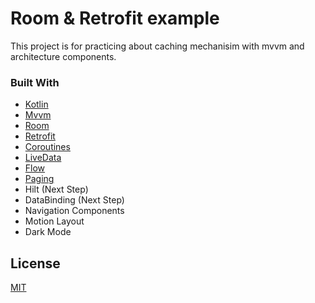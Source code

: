 # Room & Retrofit example

This project is for practicing about caching mechanisim with mvvm and architecture components.

### Built With

* [Kotlin](https://kotlinlang.org/)
* [Mvvm](https://developer.android.com/jetpack/guide)
* [Room](https://developer.android.com/topic/libraries/architecture/room)
* [Retrofit](https://square.github.io/retrofit/)
* [Coroutines](https://kotlinlang.org/docs/reference/coroutines/coroutines-guide.html)
* [LiveData](https://developer.android.com/topic/libraries/architecture/livedata)
* [Flow](https://kotlinlang.org/docs/reference/coroutines/flow.html)
* [Paging](https://developer.android.com/topic/libraries/architecture/paging) 
* Hilt (Next Step)
* DataBinding (Next Step)
* Navigation Components
* Motion Layout
* Dark Mode


## License
[MIT](https://choosealicense.com/licenses/mit/)
